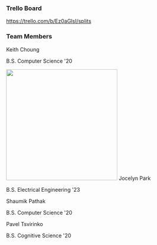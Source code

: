 ### Trello Board
https://trello.com/b/Ez0aGlsI/splits

### Team Members
Keith Choung

B.S. Computer Science '20

<img src = "https://github.com/ECS189E/project-w21-splits/blob/main/Pictures/Jocelyn%20Park.png" width="300">
Jocelyn Park

B.S. Electrical Engineering '23


Shaumik Pathak

B.S. Computer Science '20


Pavel Tsvirinko

B.S. Cognitive Science '20
